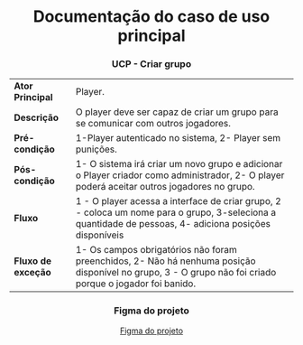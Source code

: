 <div align="center">

#  Documentação do caso de uso principal

### UCP  - Criar grupo
|  |  |
|--|--|
| **Ator Principal** | Player. |
| **Descrição** | O player deve ser capaz de criar um grupo para se comunicar com outros jogadores. |
| **Pré-condição** | 1-Player autenticado no sistema, 2- Player sem punições. |
| **Pós-condição** | 1- O sistema irá criar um novo grupo e adicionar o Player criador como administrador, 2- O player poderá aceitar outros jogadores no grupo. |
| **Fluxo** | 1 - O player acessa a interface de criar grupo, 2 - coloca um nome para o grupo, 3-seleciona a quantidade de pessoas, 4- adiciona posições disponíveis|
| **Fluxo de exceção**   | 1- Os campos obrigatórios não foram preenchidos, 2- Não há nenhuma posição disponível no grupo, 3 - O grupo não foi criado porque o jogador foi banido. |
  
### Figma do projeto
[Figma do projeto](https://www.figma.com/file/dSRnqVj6y8ODgOGTLHax9r/Prototipos?node-id=0%3A1&t=BJKo6lfCw5KZHLYS-1)
  
